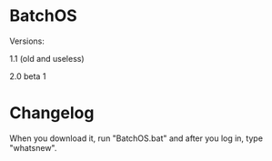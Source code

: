 # BatchOS
Versions:

1.1 (old and useless)

2.0 beta 1
# Changelog
When you download it, run "BatchOS.bat" and after you log in, type "whatsnew".
